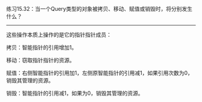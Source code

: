 练习15.32：当一个Query类型的对象被拷贝、移动、赋值或销毁时，将分别发生什么？

---

这些操作本质上操作的是它的指针指针成员：

拷贝：智能指针的引用增加1。

移动：窃取指针指针的资源。

赋值：右侧智能指针的引用加1，左侧原智能指针的引用减1，如果引用次数为0，销毁其管理的资源。

销毁：智能指针的引用减1，如果为0，销毁其管理的资源。

